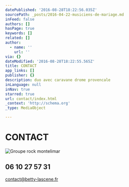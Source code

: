 ```yaml
---
datePublished: '2016-08-28T18:22:56.035Z'
sourcePath: _posts/2016-04-22-musiciens-de-mariage.md
inFeed: false
authors: []
hasPage: true
keywords: []
related: []
author:
  - name: ''
    url: ''
via: {}
dateModified: '2016-08-28T18:22:55.565Z'
title: CONTACT
app_links: []
publisher: {}
description: duo avec caravane drome provencale
inLanguage: null
inNav: true
starred: true
url: contact/index.html
_context: 'http://schema.org'
_type: MediaObject

---
```

# CONTACT
![Groupe rock montelimar](https://the-grid-user-content.s3-us-west-2.amazonaws.com/86a19114-0723-45a0-a59f-3f9d97cd670f.jpg)

## 06 10 27 57 31

contact@betty-lascene.fr